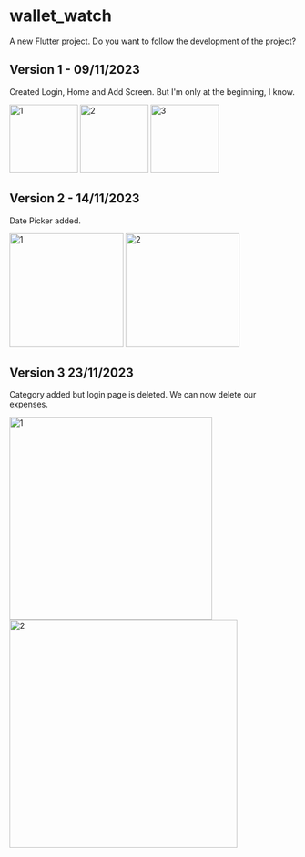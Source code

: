 # wallet_watch

A new Flutter project. Do you want to follow the development of the project? 

## Version 1 - 09/11/2023
Created Login, Home and Add Screen. But I'm only at the beginning, I know.

<img width="120" alt="1" src="https://github.com/zehraCoskun/tobeto-flutter/assets/110024096/4fe687f2-b185-4b2f-8cd6-f54394c364b9">
<img width="120" alt="2" src="https://github.com/zehraCoskun/tobeto-flutter/assets/110024096/11a26a6f-8d46-42bd-ae13-d8f925da5470">
<img width="120" alt="3" src="https://github.com/zehraCoskun/tobeto-flutter/assets/110024096/d57d3b8f-5017-4eb8-b093-6e942603594f">

## Version 2 - 14/11/2023
Date Picker added.


<img width="200" alt="1" src="https://github.com/zehraCoskun/tobeto-flutter/assets/110024096/1a7965ee-f688-4469-b83a-4006699e9028">
<img width="200" alt="2" src="https://github.com/zehraCoskun/tobeto-flutter/assets/110024096/d4168dc3-2603-493f-8734-2c05846f4505">


## Version 3 23/11/2023
Category added but login page is deleted. We can now delete our expenses.

<img width="356" alt="1" src="https://github.com/zehraCoskun/tobeto-flutter/assets/110024096/f51e3e3d-42ac-4c13-acf3-4bf9f3233a85">
<img width="400" alt="2" src="https://github.com/zehraCoskun/tobeto-flutter/assets/110024096/c33bacb0-4417-4f5e-8c31-b658615a26f3">




